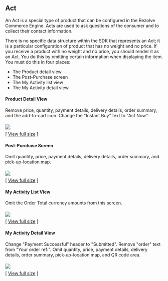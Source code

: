 ## Act

An Act is a special type of product that can be configured in the Rezolve Commerce Engine. Acts are used to ask questions of the consumer and to collect their contact information. 

There is no specific data structure within the SDK that represents an Act; it is a particular configuration of product that has no weight and no price. If you receive a product with no weight and no price, you should render it as an Act. You do this by omitting certain information when displaying the item. You must do this in four places:

- The Product detail view
- The Post-Purchase screen
- The My Activity list view
- The My Activity detail view

#### Product Detail View

Remove price, quantity, payment details, delivery details, order summary, and the add-to-cart icon. Change the "Instant Buy" text to "Act Now".

<img src="images/product-view.png" style="margin:6px 0;"><br/>[ <a href="images/product-view.png" target="_blank">View full size</a> ]

#### Post-Purchase Screen

Omit quantity, price, payment details, delivery details, order summary, and pick-up-location map.

<img src="images/post-purchase-view.png" style="margin:6px 0;"><br/>[ <a href="images/post-purchase-view.png" target="_blank">View full size</a> ]

#### My Activity List View

Omit the Order Total currency amounts from this screen.

<img src="images/my-activity-list.png" style="margin:6px 0;"><br/>[ <a href="images/my-activity-list.png" target="_blank">View full size</a> ]

#### My Activity Detail View

Change "Payment Successful" header to "Submitted". Remove "order" text from "Your order ref:". Omit quantity, price, payment details, delivery details, order summary, pick-up-location map, and QR code area.

<img src="images/my-activity-detail-view.png" style="margin:6px 0;"><br/>[ <a href="images/my-activity-detail-view.png" target="_blank">View full size</a> ]